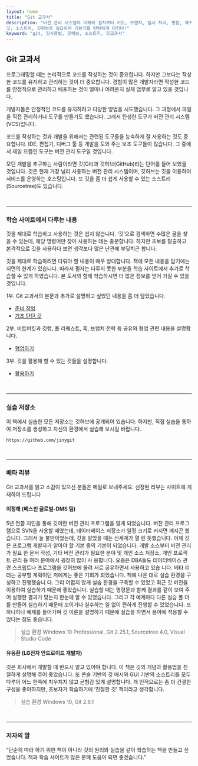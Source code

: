 ```yaml
---
layout: home
title: "Git 교과서"
description: "버전 관리 시스템의 이해와 설치부터 커밋, 브랜치, 임시 처리, 병합, 복귀, 서브모듈, 태그까지
깃, 소스트리, 깃허브로 실습하며 기본기를 탄탄하게 다진다!"
keyword: "git, 깃사용법, 깃허브, 소스트리, 깃교과서"
---
```

## Git 교과서
프로그래밍할 때는 논리적으로 코드를 작성하는 것이 중요합니다. 하지만 그보다는 작성한 코드를 유지하고 관리하는 것이 더 중요합니다. 경험이 많은 개발자라면 작성한 코드를 안정적으로 관리하고 배포하는 것이 얼마나 어려운지 실제 업무로 알고 있을 것입니다. 

개발자들은 안정적인 코드를 유지하려고 다양한 방법을 시도했습니다. 그 과정에서 파일을 직접 관리하거나 도구를 만들기도 했습니다. 그래서 탄생한 도구가 버전 관리 시스템(VCS)입니다.

코드를 작성하는 것과 개발을 위해서는 관련된 도구들을 능숙하게 잘 사용하는 것도 중요합니다. IDE, 편집기, 디버그 툴 등 개발을 도와 주는 보조 도구들이 많습니다. 그 중에서 제일 으뜸인 도구는 버전 관리 도구일 것입니다.

모던 개발을 추구하는 사람이라면 깃(Git)과 깃허브(GitHub)라는 단어를 들어 보았을 것입니다. 깃은 현재 가장 널리 사용하는 버전 관리 시스템이며, 깃허브는 깃을 이용하여 서비스를 운영하는 호스팅입니다. 또 깃을 좀 더 쉽게 사용할 수 있는 소스트리(Sourcetree)도 있습니다.

<br>
<hr>

### 학습 사이트에서 다루는 내용
깃을 제대로 학습하고 사용하는 것은 쉽지 않습니다. ‘깃’으로 검색하면 수많은 글을 찾을 수 있는데, 해당 명령어만 찾아 사용하는 데는 충분합니다. 하지만 초보를 탈출하고 본격적으로 깃을 사용하다 보면 생각보다 많은 난관에 부딪치곤 합니다.   

깃을 제대로 학습하려면 다뤄야 할 내용이 매우 방대합니다. 책에 모든 내용을 담기에는 지면의 한계가 있습니다. 따라서 필자는 다루지 못한 부분을 학습 사이트에서 추가로 학습할 수 있게 하였습니다. 본 도서와 함께 학습하시면 더 많은 정보를 얻어 가실 수 있을 것입니다.  

1부. Git 교과서의 본문과 추가로 설명하고 싶었던 내용을 좀 더 담았습니다.  
* [준비 작업](setup)
* [기초 탄탄 깃](text)

2부. 비트버킷과 깃랩, 풀 리퀘스트, 훅, 브랩치 전략 등 공유와 협업 관련 내용을 설명합니다.  
* [협업하기](part2)

3부. 깃을 활용해 할 수 있는 것들을 설명합니다.  
* [활용하기](part3)
 

<br>
<hr>

### 실습 저장소
이 책에서 실습한 모든 저장소는 깃허브에 공개되어 있습니다. 하지만, 직접 실습을 통하여 저장소를 생성하고 자신의 환경에서 실습해 보시길 바랍니다.

```
https://github.com/jinygit
```

<br>
<hr>

### 베타 리뷰
Git 교과서를 읽고 소감이 있으신 분들은 메일로 보내주세요. 선정된 리뷰는 사이트에 게재하여 드립니다

#### 이정해 (베스핀 글로벌-DMS 팀)
5년 전쯤 지인을 통해 깃이란 버전 관리 프로그램을 알게 되었습니다. 버전 관리 프로그램으로 SVN을 사용할 때였는데,
데이터베이스 저장소가 일정 크기로 커지면 깨지곤 했습니다. 그래서 늘 불만이었는데, 깃을 알았을 때는 신세계가 열
린 듯했습니다. 이제 깃은 프로그램 개발자가 알아야 할 기본 중의 기본이 되었습니다. 개발 소스부터 버전 관리가 필요
한 문서 작성, 기타 버전 관리가 필요한 분야 및 개인 소스 저장소, 개인 프로젝트 관리 등 여러 분야에서 굉장히 많이 사
용합니다. 요즘은 DBA들도 데이터베이스 관련 스크립트나 프로그램을 깃허브에 올려 서로 공유하면서 사용하고 있습
니다. 베타 리더는 공부할 계획이던 저에게는 좋은 기회가 되었습니다. 책에 나온 대로 실습 환경을 구성하고 진행했습니
다. 그리 어렵지 않게 실습 환경을 구축할 수 있었고 최근 깃 버전을 이용하여 실습하기 때문에 좋았습니다. 실습할 때는
명령문과 함께 결과를 같이 보여 주어 실행한 결과가 맞는지 한눈에 알 수 있었습니다. 그리고 각 예제마다 다른 실습 폴
더를 만들어 실습하기 때문에 꼬이거나 실수하는 일 없이 편하게 진행할 수 있었습니다. 또 하나하나 예제를 들어가며 깃
이론을 설명하기 때문에 실습을 하면서 용어에 적응할 수 있다는 점도 좋습니다.

> 실습 환경 Windows 10 Professional, Git 2.25.1, Sourcetree 4.0, Visual Studio Code

#### 유동환 (LG전자 안드로이드 개발자)
깃은 회사에서 개발할 때 반드시 알고 있어야 합니다. 이 책은 깃의 개념과 활용법을 친절하게 설명해 주어 좋았습니다.
또 콘솔 기반의 깃 배시와 GUI 기반의 소스트리를 모두 다루어 어느 한쪽에 치우치지 않고 균형감 있게 설명합니다. 개
인적으로는 좀 더 간결한 구성을 좋아하지만, 초보자가 학습하기에 ‘친절한 깃’ 책이라고 생각합니다.

> 실습 환경 Windows 10, Git 2.6.1

<br>
<hr>

### 저자의 말
“단순히 따라 하기 위한 책이 아니라 
깃의 원리와 실습을 같이 학습하는 책을 만들고 싶었습니다. 책과 학습 사이트가 많은 분께 도움이 되면 좋겠습니다."


<br><br><br>